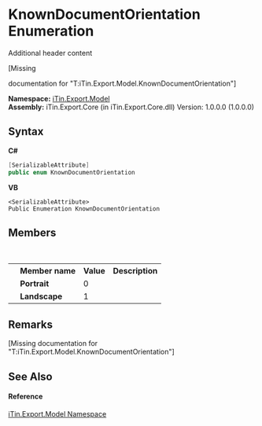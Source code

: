 # KnownDocumentOrientation Enumeration
Additional header content 

\[Missing <summary> documentation for "T:iTin.Export.Model.KnownDocumentOrientation"\]

**Namespace:**&nbsp;<a href="ef57ffcc-e95e-b212-5a46-9aa6f5a3511f">iTin.Export.Model</a><br />**Assembly:**&nbsp;iTin.Export.Core (in iTin.Export.Core.dll) Version: 1.0.0.0 (1.0.0.0)

## Syntax

**C#**<br />
``` C#
[SerializableAttribute]
public enum KnownDocumentOrientation
```

**VB**<br />
``` VB
<SerializableAttribute>
Public Enumeration KnownDocumentOrientation
```


## Members
&nbsp;<table><tr><th></th><th>Member name</th><th>Value</th><th>Description</th></tr><tr><td /><td target="F:iTin.Export.Model.KnownDocumentOrientation.Portrait">**Portrait**</td><td>0</td><td /></tr><tr><td /><td target="F:iTin.Export.Model.KnownDocumentOrientation.Landscape">**Landscape**</td><td>1</td><td /></tr></table>

## Remarks
\[Missing <remarks> documentation for "T:iTin.Export.Model.KnownDocumentOrientation"\]

## See Also


#### Reference
<a href="ef57ffcc-e95e-b212-5a46-9aa6f5a3511f">iTin.Export.Model Namespace</a><br />